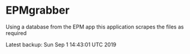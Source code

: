 # EPMgrabber
Using a database from the EPM app this application scrapes the files as required


Latest backup: Sun Sep 1 14:43:01 UTC 2019

